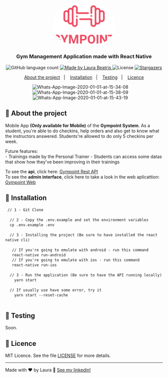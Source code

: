 <h1 align="center">
  <img alt="Gympoint" title="Gympoint" src=".github/logo.png" width="200px" style="border-radius:100px"/>
</h1>

<h3 align="center">
  Gym Management Application made with React Native
</h3>


<p align="center">
  <img alt="GitHub language count" src="https://img.shields.io/github/languages/count/LauraBeatris/gympoint-mobile?color=%23EE4D64">

  <a href="https://www.linkedin.com/in/laurabeatris/">
    <img alt="Made by Laura Beatris" src="https://img.shields.io/badge/made%20by-laurabeatris-%23EE4D64">
  </a>

  <img alt="License" src="https://img.shields.io/badge/licence-MIT-%23EE4D64">

  <a href="https://github.com/LauraBeatris/projects_store/stargazers">
    <img alt="Stargazers" src="https://img.shields.io/github/stars/LauraBeatris/gympoint-mobile?color=%23EE4D64">
  </a>
</p>

<p align="center">
  <a href="#rocket-about-the-project">About the project</a>&nbsp;&nbsp;&nbsp;|&nbsp;&nbsp;&nbsp;
  <a href="#runner-itallation">Installation</a>&nbsp;&nbsp;&nbsp;|&nbsp;&nbsp;&nbsp;
  <a href="#construction-testing">Testing</a>&nbsp;&nbsp;&nbsp;|&nbsp;&nbsp;&nbsp;
  <a href="#memo-licence">Licence</a>
</p>

<p align="center">
  <img src="https://i.ibb.co/tDBZnW4/Whats-App-Image-2020-01-01-at-15-34-08.jpg" alt="Whats-App-Image-2020-01-01-at-15-34-08" border="0"  height="300" >&nbsp;&nbsp;&nbsp;&nbsp;&nbsp;&nbsp;
  <img src="https://i.ibb.co/n860jBs/Whats-App-Image-2020-01-01-at-15-38-09.jpg" alt="Whats-App-Image-2020-01-01-at-15-38-09" border="0" height="300">&nbsp;&nbsp;&nbsp;&nbsp;&nbsp;&nbsp;
  <img src="https://i.ibb.co/M7R7HZk/Whats-App-Image-2020-01-01-at-15-43-19.jpg" alt="Whats-App-Image-2020-01-01-at-15-43-19" border="0" height="300">&nbsp;&nbsp;&nbsp;&nbsp;&nbsp;&nbsp;
</p>

## :rocket: About the project
  Mobile App **(Only available for Mobile)** of the **Gympoint System**. As a student, you're able to do checkins, help orders and also get to know what the instructors answered. Students're allowed to do only 5 checkins per week. 
  </br>
  
  Future features: 
    <br>
    - Trainings made by the Personal Trainer
    - Students can access some datas that show how they've been improving in their trainings
 
 To see the **api**, click here: [Gympoint Rest API](https://github.com/LauraBeatris/gympoint-api)
 <br>
  To see the **admin interface**, click here to take a look in the web aplicattion: [Gympoint Web](https://github.com/LauraBeatris/gympoint-web)


## :runner: Installation 

```   
 // 1 - Git Clone
  
  // 2 - Copy the .env.example and set the environment variables
  cp .env.example .env
  
  // 3 - Installing the project (Be sure to have installed the react native cli)

   // If you're going to emulate with android - run this command 
   react-native run-android 
   // If you're going to emulate with ios - run this command 
   react-native run-ios 
  
  // 3 - Run the application (Be sure to have the API running locally)
    yarn start
  
  // If usually use have some error, try it 
    yarn start --reset-cache
  
```

## :construction: Testing 
Soon.


## :memo: Licence

MIT Licence. See the file [LICENSE](LICENSE.md) for more details.

---

Made with ♥ by Laura :wave: [See my linkedin!](https://www.linkedin.com/in/laurabeatris/)
